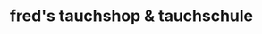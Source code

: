 ---
title: "fred's tauchshop & tauchschule"
url: /pirmasens/freds-tauchshop-und-tauchschule/
shop: Tauchen
---